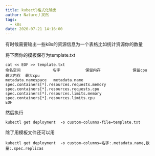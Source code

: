 ```yaml
---
title: kubectl格式化输出
author: Nature丿灵然
tags:
  - k8s
date: 2020-07-21 14:16:00
---
```

有时候需要输出一些k8s的资源信息为一个表格比如统计资源你的数量
<!--more-->
将下面你的模板保存为template.txt

```shell
cat << EOF >> template.txt
命名空间              名字           保留内存              保留cpu        最大内存  最大cpu
metadata.namespace   metadata.name spec.containers[*].resources.requests.memory  spec.containers[*].resources.requests.cpu   spec.containers[*].resources.limits.memory  spec.containers[*].resources.limits.cpu
EOF
```

然后执行

```shell
kubectl get deployment  -o custom-columns-file=template.txt
```

除了用模板文件还可以用

```shell
kubectl get deployment  -o custom-columns=名字:.metadata.name,数量:.spec.replicas
```
